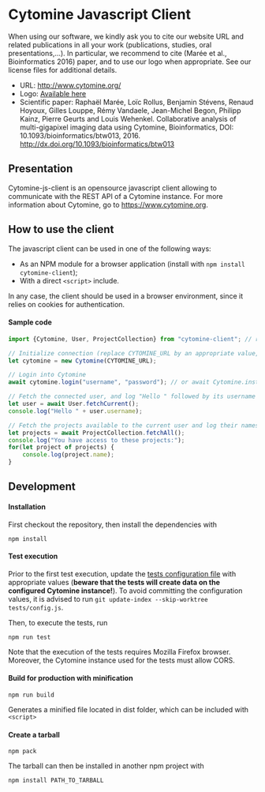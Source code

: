 # Cytomine Javascript Client

When using our software, we kindly ask you to cite our website URL and related publications in all your work (publications, studies, oral presentations,...). In particular, we recommend to cite (Marée et al., Bioinformatics 2016) paper, and to use our logo when appropriate. See our license files for additional details.

- URL: http://www.cytomine.org/
- Logo: [Available here](https://cytomine.coop/sites/cytomine.coop/files/inline-images/logo-300-org.png)
- Scientific paper: Raphaël Marée, Loïc Rollus, Benjamin Stévens, Renaud Hoyoux, Gilles Louppe, Rémy Vandaele, Jean-Michel Begon, Philipp Kainz, Pierre Geurts and Louis Wehenkel. Collaborative analysis of multi-gigapixel imaging data using Cytomine, Bioinformatics, DOI: 10.1093/bioinformatics/btw013, 2016. http://dx.doi.org/10.1093/bioinformatics/btw013

## Presentation
Cytomine-js-client is an opensource javascript client allowing to communicate with the REST API of a Cytomine instance. For more information about Cytomine, go to https://www.cytomine.org.

## How to use the client
The javascript client can be used in one of the following ways:
* As an NPM module for a browser application (install with `npm install cytomine-client`);
* With a direct `<script>` include.

In any case, the client should be used in a browser environment, since it relies on cookies for authentication.

#### Sample code
```javascript
import {Cytomine, User, ProjectCollection} from "cytomine-client"; // required only if used as an NPM module

// Initialize connection (replace CYTOMINE_URL by an appropriate value, e.g. "http://demo.cytomine.coop")
let cytomine = new Cytomine(CYTOMINE_URL);

// Login into Cytomine
await cytomine.login("username", "password"); // or await Cytomine.instance.login("username", "password");

// Fetch the connected user, and log "Hello " followed by its username in the console
let user = await User.fetchCurrent();
console.log("Hello " + user.username);

// Fetch the projects available to the current user and log their names in the console
let projects = await ProjectCollection.fetchAll();
console.log("You have access to these projects:");
for(let project of projects) {
    console.log(project.name);
}
```

## Development

#### Installation
First checkout the repository, then install the dependencies with

    npm install

 #### Test execution

Prior to the first test execution, update the [tests configuration file](tests/config.js) with appropriate values (**beware that the tests will create data on the configured Cytomine instance!**). To avoid committing the configuration values, it is advised to run `git update-index --skip-worktree tests/config.js`.

Then, to execute the tests, run

    npm run test

Note that the execution of the tests requires Mozilla Firefox browser. Moreover, the Cytomine instance used for the tests must allow CORS.

#### Build for production with minification
    npm run build
Generates a minified file located in dist folder, which can be included with `<script>`

#### Create a tarball
    npm pack
The tarball can then be installed in another npm project with

    npm install PATH_TO_TARBALL

